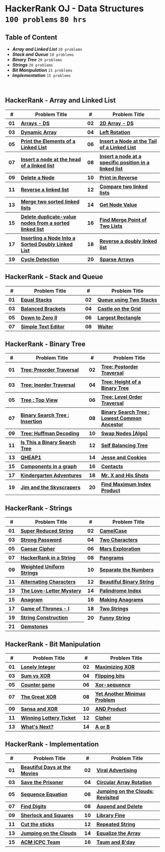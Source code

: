 # HackerRank OJ - Data Structures <br> `100 problems` `80 hrs`

## Table of Content

- ***Array and Linked List*** `20 problems`
- ***Stack and Queue***       `10 problems`
- ***Binary Tree***           `20 problems`
- ***Strings***               `20 problems`
- ***Bit Manipulation***      `15 problems`
- ***Implementation***        `15 problems`

<br>

## HackerRank - Array and Linked List

<table>
    <head>
        <tr>
<th align="center">#</th>
<th align="center" width="600px">Problem Title</th>
<th align="center">#</th>
<th align="center" width="600px">Problem Title</th>
        </tr>
    </head>
    <tbody>
        <tr>
<th align="center" width="50px">01</th><th align="left"><a href="https://hackerrank.com/challenges/arrays-ds/problem">Arrays - DS</a></th>
<th align="center" width="50px">02</th><th align="left"><a href="https://hackerrank.com/challenges/2d-array/problem">2D Array - DS</a></th>
        </tr>
        <tr>
<th align="center" width="50px">03</th><th align="left"><a href="https://hackerrank.com/challenges/dynamic-array/problem">Dynamic Array</a></th>
<th align="center" width="50px">04</th><th align="left"><a href="https://hackerrank.com/challenges/array-left-rotation/problem">Left Rotation</a></th>
        </tr>
        <tr>
<th align="center" width="50px">05</th><th align="left"><a href="https://hackerrank.com/challenges/print-the-elements-of-a-linked-list/problem">Print the Elements of a Linked List</a></th>
<th align="center" width="50px">06</th><th align="left"><a href="https://hackerrank.com/challenges/insert-a-node-at-the-tail-of-a-linked-list/problem">Insert a Node at the Tail of a Linked List</a></th>
        </tr>
        <tr>
<th align="center" width="50px">07</th><th align="left"><a href="https://hackerrank.com/challenges/insert-a-node-at-the-head-of-a-linked-list/problem">Insert a node at the head of a linked list</a></th>
<th align="center" width="50px">08</th><th align="left"><a href="https://hackerrank.com/challenges/insert-a-node-at-a-specific-position-in-a-linked-list/problem">Insert a node at a specific position in a linked list</a></th>
        </tr>
        <tr>
<th align="center" width="50px">09</th><th align="left"><a href="https://hackerrank.com/challenges/delete-a-node-from-a-linked-list/problem">Delete a Node</a></th>
<th align="center" width="50px">10</th><th align="left"><a href="https://hackerrank.com/challenges/print-the-elements-of-a-linked-list-in-reverse/problem">Print in Reverse</a></th>
        </tr>
        <tr>
<th align="center" width="50px">11</th><th align="left"><a href="https://hackerrank.com/challenges/reverse-a-linked-list/problem">Reverse a linked list</a></th>
<th align="center" width="50px">12</th><th align="left"><a href="https://hackerrank.com/challenges/compare-two-linked-lists/problem">Compare two linked lists</a></th>
        </tr>
        <tr>
<th align="center" width="50px">13</th><th align="left"><a href="https://hackerrank.com/challenges/merge-two-sorted-linked-lists/problem">Merge two sorted linked lists</a></th>
<th align="center" width="50px">14</th><th align="left"><a href="https://hackerrank.com/challenges/get-the-value-of-the-node-at-a-specific-position-from-the-tail/problem">Get Node Value</a></th>
        </tr>
        <tr>
<th align="center" width="50px">15</th><th align="left"><a href="https://hackerrank.com/challenges/delete-duplicate-value-nodes-from-a-sorted-linked-list/problem">Delete duplicate-value nodes from a sorted linked list</a></th>
<th align="center" width="50px">16</th><th align="left"><a href="https://hackerrank.com/challenges/find-the-merge-point-of-two-joined-linked-lists/problem">Find Merge Point of Two Lists</a></th>
        </tr>
        <tr>
<th align="center" width="50px">17</th><th align="left"><a href="https://hackerrank.com/challenges/insert-a-node-into-a-sorted-doubly-linked-list/problem">Inserting a Node Into a Sorted Doubly Linked List</a></th>
<th align="center" width="50px">18</th><th align="left"><a href="https://hackerrank.com/challenges/reverse-a-doubly-linked-list/problem">Reverse a doubly linked list</a></th>
        </tr>
        <tr>
<th align="center" width="50px">19</th><th align="left"><a href="https://hackerrank.com/challenges/detect-whether-a-linked-list-contains-a-cycle/problem">Cycle Detection</a></th>
<th align="center" width="50px">20</th><th align="left"><a href="https://hackerrank.com/challenges/sparse-arrays/problem">Sparse Arrays</a></th>
        </tr>
    </tbody>
</table>

## HackerRank - Stack and Queue

<table>
    <head>
        <tr>
<th align="center">#</th>
<th align="center" width="600px">Problem Title</th>
<th align="center">#</th>
<th align="center" width="600px">Problem Title</th>
        </tr>
    </head>
    <tbody>
        <tr>
<th align="center" width="50px">01</th><th align="left"><a href="https://hackerrank.com/challenges/equal-stacks/problem">Equal Stacks</a></th>
<th align="center" width="50px">02</th><th align="left"><a href="https://hackerrank.com/challenges/queue-using-two-stacks/problem">Queue using Two Stacks</a></th>
        </tr>
        <tr>
<th align="center" width="50px">03</th><th align="left"><a href="https://hackerrank.com/challenges/balanced-brackets/problem">Balanced Brackets</a></th>
<th align="center" width="50px">04</th><th align="left"><a href="https://hackerrank.com/challenges/castle-on-the-grid/problem">Castle on the Grid</a></th>
        </tr>
        <tr>
<th align="center" width="50px">05</th><th align="left"><a href="https://hackerrank.com/challenges/down-to-zero-ii/problem">Down to Zero II</a></th>
<th align="center" width="50px">06</th><th align="left"><a href="https://hackerrank.com/challenges/largest-rectangle/problem">Largest Rectangle</a></th>
        </tr>
        <tr>
<th align="center" width="50px">07</th><th align="left"><a href="https://hackerrank.com/challenges/simple-text-editor/problem">Simple Text Editor</a></th>
<th align="center" width="50px">08</th><th align="left"><a href="https://hackerrank.com/challenges/waiter/problem">Waiter</a></th>
        </tr>
    </tbody>
</table>

## HackerRank - Binary Tree

<table>
    <head>
        <tr>
<th align="center">#</th>
<th align="center" width="600px">Problem Title</th>
<th align="center">#</th>
<th align="center" width="600px">Problem Title</th>
        </tr>
    </head>
    <tbody>
        <tr>
<th align="center" width="50px">01</th><th align="left"><a href="https://hackerrank.com/challenges/tree-preorder-traversal/problem">Tree: Preorder Traversal</a></th>
<th align="center" width="50px">02</th><th align="left"><a href="https://hackerrank.com/challenges/tree-postorder-traversal/problem">Tree: Postorder Traversal</a></th>
        </tr>
        <tr>
<th align="center" width="50px">03</th><th align="left"><a href="https://hackerrank.com/challenges/tree-inorder-traversal/problem">Tree: Inorder Traversal</a></th>
<th align="center" width="50px">04</th><th align="left"><a href="https://hackerrank.com/challenges/tree-height-of-a-binary-tree/problem">Tree: Height of a Binary Tree</a></th>
        </tr>
        <tr>
<th align="center" width="50px">05</th><th align="left"><a href="https://hackerrank.com/challenges/tree-top-view/problem">Tree : Top View</a></th>
<th align="center" width="50px">06</th><th align="left"><a href="https://hackerrank.com/challenges/tree-level-order-traversal/problem">Tree: Level Order Traversal</a></th>
        </tr>
        <tr>
<th align="center" width="50px">07</th><th align="left"><a href="https://hackerrank.com/challenges/binary-search-tree-insertion/problem">Binary Search Tree : Insertion</a></th>
<th align="center" width="50px">08</th><th align="left"><a href="https://hackerrank.com/challenges/binary-search-tree-lowest-common-ancestor/problem">Binary Search Tree : Lowest Common Ancestor</a></th>
        </tr>
        <tr>
<th align="center" width="50px">09</th><th align="left"><a href="https://hackerrank.com/challenges/tree-huffman-decoding/problem">Tree: Huffman Decoding</a></th>
<th align="center" width="50px">10</th><th align="left"><a href="https://hackerrank.com/challenges/swap-nodes-algo/problem">Swap Nodes [Algo]</a></th>
        </tr>
        <tr>
<th align="center" width="50px">11</th><th align="left"><a href="https://hackerrank.com/challenges/is-binary-search-tree/problem">Is This a Binary Search Tree</a></th>
<th align="center" width="50px">12</th><th align="left"><a href="https://hackerrank.com/challenges/self-balancing-tree/problem">Self Balancing Tree</a></th>
        </tr>
        <tr>
<th align="center" width="50px">13</th><th align="left"><a href="https://hackerrank.com/challenges/qheap1/problem">QHEAP1</a></th>
<th align="center" width="50px">14</th><th align="left"><a href="https://hackerrank.com/challenges/jesse-and-cookies/problem">Jesse and Cookies</a></th>
        </tr>
        <tr>
<th align="center" width="50px">15</th><th align="left"><a href="https://hackerrank.com/challenges/components-in-graph/problem">Components in a graph</a></th>
<th align="center" width="50px">16</th><th align="left"><a href="https://hackerrank.com/challenges/contacts/problem">Contacts</a></th>
        </tr>
        <tr>
<th align="center" width="50px">17</th><th align="left"><a href="https://hackerrank.com/challenges/kindergarten-adventures/problem">Kindergarten Adventures</a></th>
<th align="center" width="50px">18</th><th align="left"><a href="https://hackerrank.com/challenges/x-and-his-shots/problem">Mr. X and His Shots</a></th>
        </tr>
        <tr>
<th align="center" width="50px">19</th><th align="left"><a href="https://hackerrank.com/challenges/jim-and-the-skyscrapers/problem">Jim and the Skyscrapers</a></th>
<th align="center" width="50px">20</th><th align="left"><a href="https://hackerrank.com/challenges/find-maximum-index-product/problem">Find Maximum Index Product</a></th>
        </tr>
    </tbody>
</table>

## HackerRank - Strings

<table>
    <head>
        <tr>
<th align="center">#</th>
<th align="center" width="600px">Problem Title</th>
<th align="center">#</th>
<th align="center" width="600px">Problem Title</th>
        </tr>
    </head>
    <tbody>
        <tr>
<th align="center" width="50px">01</th><th align="left"><a href="https://hackerrank.com/challenges/reduced-string/problem">Super Reduced String</a></th>
<th align="center" width="50px">02</th><th align="left"><a href="https://hackerrank.com/challenges/camelcase/problem">CamelCase</a></th>
        </tr>
        <tr>
<th align="center" width="50px">03</th><th align="left"><a href="https://hackerrank.com/challenges/strong-password/problem">Strong Password</a></th>
<th align="center" width="50px">04</th><th align="left"><a href="https://hackerrank.com/challenges/two-characters/problem">Two Characters</a></th>
        </tr>
        <tr>
<th align="center" width="50px">05</th><th align="left"><a href="https://hackerrank.com/challenges/caesar-cipher-1/problem">Caesar Cipher</a></th>
<th align="center" width="50px">06</th><th align="left"><a href="https://hackerrank.com/challenges/mars-exploration/problem">Mars Exploration</a></th>
        </tr>
        <tr>
<th align="center" width="50px">07</th><th align="left"><a href="https://hackerrank.com/challenges/hackerrank-in-a-string/problem">HackerRank in a String</a></th>
<th align="center" width="50px">08</th><th align="left"><a href="https://hackerrank.com/challenges/pangrams/problem">Pangrams</a></th>
        </tr>
        <tr>
<th align="center" width="50px">09</th><th align="left"><a href="https://hackerrank.com/challenges/weighted-uniform-string/problem">Weighted Uniform Strings</a></th>
<th align="center" width="50px">10</th><th align="left"><a href="https://hackerrank.com/challenges/separate-the-numbers/problem">Separate the Numbers</a></th>
        </tr>
        <tr>
<th align="center" width="50px">11</th><th align="left"><a href="https://hackerrank.com/challenges/alternating-characters/problem">Alternating Characters</a></th>
<th align="center" width="50px">12</th><th align="left"><a href="https://hackerrank.com/challenges/beautiful-binary-string/problem">Beautiful Binary String</a></th>
        </tr>
        <tr>
<th align="center" width="50px">13</th><th align="left"><a href="https://hackerrank.com/challenges/the-love-letter-mystery/problem">The Love-Letter Mystery</a></th>
<th align="center" width="50px">14</th><th align="left"><a href="https://hackerrank.com/challenges/palindrome-index/problem">Palindrome Index</a></th>
        </tr>
        <tr>
<th align="center" width="50px">15</th><th align="left"><a href="https://hackerrank.com/challenges/anagram/problem">Anagram</a></th>
<th align="center" width="50px">16</th><th align="left"><a href="https://hackerrank.com/challenges/making-anagrams/problem">Making Anagrams</a></th>
        </tr>
        <tr>
<th align="center" width="50px">17</th><th align="left"><a href="https://hackerrank.com/challenges/game-of-thrones/problem">Game of Thrones - I</a></th>
<th align="center" width="50px">18</th><th align="left"><a href="https://hackerrank.com/challenges/two-strings/problem">Two Strings</a></th>
        </tr>
        <tr>
<th align="center" width="50px">19</th><th align="left"><a href="https://hackerrank.com/challenges/string-construction/problem">String Construction</a></th>
<th align="center" width="50px">20</th><th align="left"><a href="https://hackerrank.com/challenges/funny-string/problem">Funny String</a></th>
        </tr>
        <tr>
<th align="center" width="50px">21</th><th align="left"><a href="https://hackerrank.com/challenges/gem-stones/problem">Gemstones</a></th>
        </tr>
    </tbody>
</table>

## HackerRank - Bit Manipulation

<table>
    <head>
        <tr>
<th align="center">#</th>
<th align="center" width="600px">Problem Title</th>
<th align="center">#</th>
<th align="center" width="600px">Problem Title</th>
        </tr>
    </head>
    <tbody>
        <tr>
<th align="center" width="50px">01</th><th align="left"><a href="https://hackerrank.com/challenges/lonely-integer/problem">Lonely Integer</a></th>
<th align="center" width="50px">02</th><th align="left"><a href="https://hackerrank.com/challenges/maximizing-xor/problem">Maximizing XOR</a></th>
        </tr>
        <tr>
<th align="center" width="50px">03</th><th align="left"><a href="https://hackerrank.com/challenges/sum-vs-xor/problem">Sum vs XOR</a></th>
<th align="center" width="50px">04</th><th align="left"><a href="https://hackerrank.com/challenges/flipping-bits/problem">Flipping bits</a></th>
        </tr>
        <tr>
<th align="center" width="50px">05</th><th align="left"><a href="https://hackerrank.com/challenges/counter-game/problem">Counter game</a></th>
<th align="center" width="50px">06</th><th align="left"><a href="https://hackerrank.com/challenges/xor-se/problem">Xor-sequence</a></th>
        </tr>
        <tr>
<th align="center" width="50px">07</th><th align="left"><a href="https://hackerrank.com/challenges/the-great-xor/problem">The Great XOR</a></th>
<th align="center" width="50px">08</th><th align="left"><a href="https://hackerrank.com/challenges/yet-another-minimax-problem/problem">Yet Another Minimax Problem</a></th>
        </tr>
        <tr>
<th align="center" width="50px">09</th><th align="left"><a href="https://hackerrank.com/challenges/sansa-and-xor/problem">Sansa and XOR</a></th>
<th align="center" width="50px">10</th><th align="left"><a href="https://hackerrank.com/challenges/and-product/problem">AND Product</a></th>
        </tr>
        <tr>
<th align="center" width="50px">11</th><th align="left"><a href="https://hackerrank.com/challenges/winning-lottery-ticket/problem">Winning Lottery Ticket</a></th>
<th align="center" width="50px">12</th><th align="left"><a href="https://hackerrank.com/challenges/cipher/problem">Cipher</a></th>
        </tr>
        <tr>
<th align="center" width="50px">13</th><th align="left"><a href="https://hackerrank.com/challenges/whats-next/problem">What's Next?</a></th>
<th align="center" width="50px">14</th><th align="left"><a href="https://hackerrank.com/challenges/aorb/problem">A or B</a></th>
        </tr>
    </tbody>
</table>

## HackerRank - Implementation

<table>
    <head>
        <tr>
<th align="center">#</th>
<th align="center" width="600px">Problem Title</th>
<th align="center">#</th>
<th align="center" width="600px">Problem Title</th>
        </tr>
    </head>
    <tbody>
        <tr>
<th align="center" width="50px">01</th><th align="left"><a href="https://hackerrank.com/challenges/beautiful-days-at-the-movies/problem">Beautiful Days at the Movies</a></th>
<th align="center" width="50px">02</th><th align="left"><a href="https://hackerrank.com/challenges/strange-advertising/problem">Viral Advertising</a></th>
        </tr>
        <tr>
<th align="center" width="50px">03</th><th align="left"><a href="https://hackerrank.com/challenges/save-the-prisoner/problem">Save the Prisoner</a></th>
<th align="center" width="50px">04</th><th align="left"><a href="https://hackerrank.com/challenges/circular-array-rotation/problem">Circular Array Rotation</a></th>
        </tr>
        <tr>
<th align="center" width="50px">05</th><th align="left"><a href="https://hackerrank.com/challenges/permutation-equation/problem">Sequence Equation</a></th>
<th align="center" width="50px">06</th><th align="left"><a href="https://hackerrank.com/challenges/jumping-on-the-clouds-revisited/problem">Jumping on the Clouds: Revisited</a></th>
        </tr>
        <tr>
<th align="center" width="50px">07</th><th align="left"><a href="https://hackerrank.com/challenges/find-digits/problem">Find Digits</a></th>
<th align="center" width="50px">08</th><th align="left"><a href="https://hackerrank.com/challenges/append-and-delete/problem">Append and Delete</a></th>
        </tr>
        <tr>
<th align="center" width="50px">09</th><th align="left"><a href="https://hackerrank.com/challenges/sherlock-and-squares/problem">Sherlock and Squares</a></th>
<th align="center" width="50px">10</th><th align="left"><a href="https://hackerrank.com/challenges/library-fine/problem">Library Fine</a></th>
        </tr>
        <tr>
<th align="center" width="50px">11</th><th align="left"><a href="https://hackerrank.com/challenges/cut-the-sticks/problem">Cut the sticks</a></th>
<th align="center" width="50px">12</th><th align="left"><a href="https://hackerrank.com/challenges/repeated-string/problem">Repeated String</a></th>
        </tr>
        <tr>
<th align="center" width="50px">13</th><th align="left"><a href="https://hackerrank.com/challenges/jumping-on-the-clouds/problem">Jumping on the Clouds</a></th>
<th align="center" width="50px">14</th><th align="left"><a href="https://hackerrank.com/challenges/equality-in-a-array/problem">Equalize the Array</a></th>
        </tr>
        <tr>
<th align="center" width="50px">15</th><th align="left"><a href="https://hackerrank.com/challenges/acm-icpc-team/problem">ACM ICPC Team</a></th>
<th align="center" width="50px">16</th><th align="left"><a href="https://hackerrank.com/challenges/taum-and-bday/problem">Taum and B'day</a></th>
        </tr>
    </tbody>
</table>
